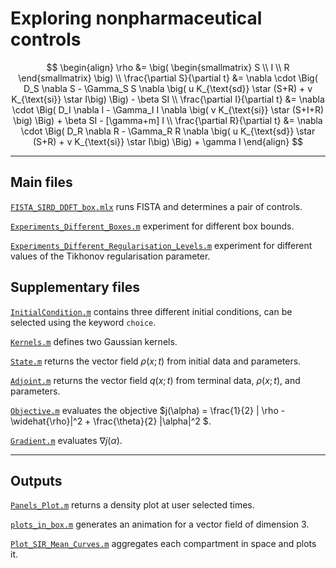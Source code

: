 # Exploring nonpharmaceutical controls

$$
\begin{align}
	\rho &= \big( \begin{smallmatrix} S \\ I \\ R \end{smallmatrix} \big)
	\\
	\frac{\partial S}{\partial t} &=
            \nabla \cdot \Big( D_S \nabla S - \Gamma_S S \nabla \big( u K_{\text{sd}} \star (S+R) + v K_{\text{si}}
                                \star I\big)  \Big) - \beta SI
	\\
	\frac{\partial I}{\partial t} &=
           \nabla \cdot \Big( D_I \nabla I - \Gamma_I I \nabla \big( v K_{\text{si}} \star (S+I+R) \big)  \Big)
                + \beta SI - [\gamma+m] I
	\\
	\frac{\partial R}{\partial t} &=
           \nabla \cdot \Big( D_R \nabla R - \Gamma_R R \nabla \big( u K_{\text{sd}} \star (S+R) +  v K_{\text{si}}
                                 \star I\big)  \Big) + \gamma I
\end{align}
$$

---
## Main files

[`FISTA_SIRD_DDFT_box.mlx`](FISTA_SIRD_DDFT_box.mlx) runs FISTA and determines a pair of controls.

[`Experiments_Different_Boxes.m`](Experiments_Different_Boxes.m) experiment for different box bounds.

[`Experiments_Different_Regularisation_Levels.m`](Experiments_Different_Regularisation_Levels.m) experiment for different values of the Tikhonov regularisation parameter.




## Supplementary files


[`InitialCondition.m`](InitialCondition.m) contains three different initial conditions, can be selected using the keyword `choice`.

[`Kernels.m`](Kernels.m) defines two Gaussian kernels.

[`State.m`](State.m) returns the vector field $\rho(x;t)$ from initial data and parameters.

[`Adjoint.m`](Adjoint.m) returns the vector field $q(x;t)$ from terminal data, $\rho(x;t)$, and parameters.

[`Objective.m`](Objective.m) evaluates the objective $j(\alpha) = \frac{1}{2} \| \rho - \widehat{\rho}\|^2 + \frac{\theta}{2} \|\alpha\|^2 $.

[`Gradient.m`](Gradient.m) evaluates $\nabla j(\alpha)$.


---

## Outputs

[`Panels_Plot.m`](Panels_Plot.m) returns a density plot at user selected times.

[`plots_in_box.m`](plots_in_box.m) generates an animation for a vector field of dimension 3.

[`Plot_SIR_Mean_Curves.m`](Plot_SIR_Mean_Curves.m) aggregates each compartment in space and plots it.

